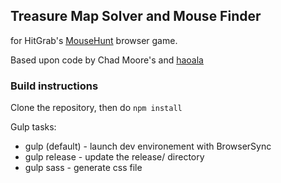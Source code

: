 ## Treasure Map Solver and Mouse Finder ##

for HitGrab's [MouseHunt](https://www.mousehuntgame.com/) browser game.

Based upon code by Chad Moore's and [haoala](https://dl.dropboxusercontent.com/u/14589881/map.html)

### Build instructions ###

Clone the repository, then do <code>npm install</code>

Gulp tasks:

* gulp (default) - launch dev environement with BrowserSync
* gulp release - update the release/ directory
* gulp sass - generate css file

